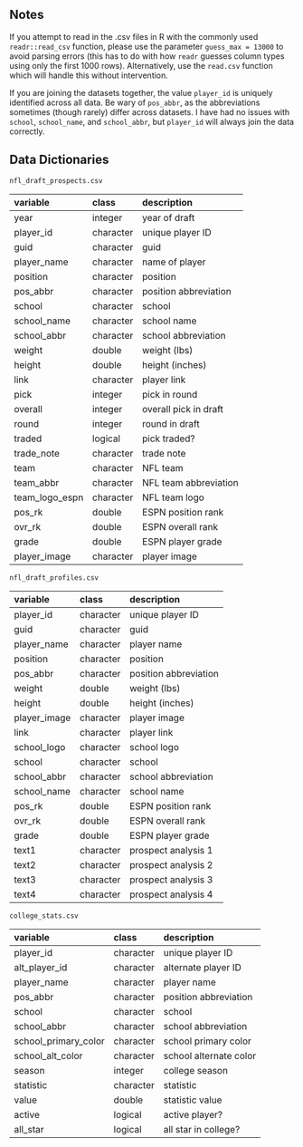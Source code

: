 
## Notes

If you attempt to read in the .csv files in R with the commonly used `readr::read_csv` function, please use the parameter `guess_max = 13000` to avoid parsing errors (this has to do with how `readr` guesses column types using only the first 1000 rows). Alternatively, use the `read.csv` function which will handle this without intervention.

If you are joining the datasets together, the value `player_id` is uniquely identified across all data. Be wary of `pos_abbr`, as the abbreviations sometimes (though rarely) differ across datasets. I have had no issues with `school`, `school_name`, and `school_abbr`, but `player_id` will always join the data correctly.

## Data Dictionaries

`nfl_draft_prospects.csv`

|variable       |class     |description              |
|:--------------|:---------|:------------------------|
|year           |integer   |year of draft            |
|player_id      |character |unique player ID         |
|guid           |character |guid                     |
|player_name    |character |name of player           |
|position       |character |position                 |
|pos_abbr       |character |position abbreviation    |
|school         |character |school                   |
|school_name    |character |school name              |
|school_abbr    |character |school abbreviation      |
|weight         |double    |weight (lbs)             |
|height         |double    |height (inches)          |
|link           |character |player link              |
|pick           |integer   |pick in round            |
|overall        |integer   |overall pick in draft    |
|round          |integer   |round in draft           |
|traded         |logical   |pick traded?             |
|trade_note     |character |trade note               |
|team           |character |NFL team                 |
|team_abbr      |character |NFL team abbreviation    |
|team_logo_espn |character |NFL team logo            |
|pos_rk         |double    |ESPN position rank       |
|ovr_rk         |double    |ESPN overall rank        |
|grade          |double    |ESPN player grade        |
|player_image   |character |player image             |


`nfl_draft_profiles.csv`

|variable     |class     |description  
|:------------|:---------|:--------------------------|
|player_id    |character |unique player ID           |
|guid         |character |guid                       |
|player_name  |character |player name                |
|position     |character |position                   |
|pos_abbr     |character |position abbreviation      |
|weight       |double    |weight (lbs)               |
|height       |double    |height (inches)            |
|player_image |character |player image               |
|link         |character |player link                |
|school_logo  |character |school logo                |
|school       |character |school                     |
|school_abbr  |character |school abbreviation        |
|school_name  |character |school name                |
|pos_rk       |double    |ESPN position rank         |
|ovr_rk       |double    |ESPN overall rank          |
|grade        |double    |ESPN player grade          |
|text1        |character |prospect analysis 1        |
|text2        |character |prospect analysis 2        |
|text3        |character |prospect analysis 3        |
|text4        |character |prospect analysis 4        |

`college_stats.csv`

|variable             |class     |description                |
|:--------------------|:---------|:--------------------------|
|player_id            |character |unique player ID           |
|alt_player_id        |character |alternate player ID        |
|player_name          |character |player name                |
|pos_abbr             |character |position abbreviation      |
|school               |character |school                     |
|school_abbr          |character |school abbreviation        |
|school_primary_color |character |school primary color       |
|school_alt_color     |character |school alternate color     |
|season               |integer   |college season             |
|statistic            |character |statistic                  |
|value                |double    |statistic value            |
|active               |logical   |active player?             |
|all_star             |logical   |all star in college?       |

